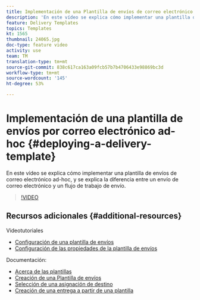 ```yaml
---
title: Implementación de una Plantilla de envíos de correo electrónico ad-hoc en Adobe Campaign Classic
description: 'En este vídeo se explica cómo implementar una plantilla de envíos de correo electrónico ad-hoc, y se explica la diferencia entre un envío de correo electrónico y un flujo de trabajo de envío. '
feature: Delivery Templates
topics: Templates
kt: 1565
thumbnail: 24065.jpg
doc-type: feature video
activity: use
team: TM
translation-type: tm+mt
source-git-commit: 838c617ca163a09fcb57b7b4706433e98869bc3d
workflow-type: tm+mt
source-wordcount: '145'
ht-degree: 53%

---
```



# Implementación de una plantilla de envíos por correo electrónico ad-hoc {#deploying-a-delivery-template}

En este vídeo se explica cómo implementar una plantilla de envíos de correo electrónico ad-hoc, y se explica la diferencia entre un envío de correo electrónico y un flujo de trabajo de envío.

>[!VIDEO](https://video.tv.adobe.com/v/24065?quality=12)

## Recursos adicionales {#additional-resources}

Videotutoriales
* [Configuración de una plantilla de envíos](/help/sending-messages/using-delivery-templates/configuring-a-delivery-template.md)
* [Configuración de las propiedades de la plantilla de envíos](/help/sending-messages/using-delivery-templates/setting-delivery-template-properties.md)

Documentación:

* [Acerca de las plantillas](https://docs.campaign.adobe.com/doc/AC/en/DLV_Using_delivery_templates_About_templates.html)
* [Creación de una Plantilla de envíos](https://docs.campaign.adobe.com/doc/AC/en/DLV_Using_delivery_templates_Creating_a_delivery_template.html)
* [Selección de una asignación de destino](https://docs.campaign.adobe.com/doc/AC/en/DLV_Using_delivery_templates_Selecting_a_target_mapping.html)
* [Creación de una entrega a partir de una plantilla](https://docs.campaign.adobe.com/doc/AC/en/DLV_Using_delivery_templates_Creating_a_delivery_from_a_template.html)
